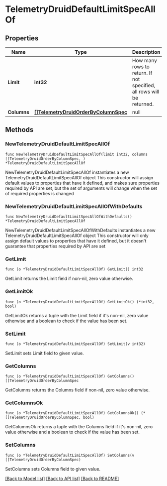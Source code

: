 # TelemetryDruidDefaultLimitSpecAllOf

## Properties

Name | Type | Description | Notes
------------ | ------------- | ------------- | -------------
**Limit** | **int32** | How many rows to return. If not specified, all rows will be returned. | 
**Columns** | [**[]TelemetryDruidOrderByColumnSpec**](telemetry.DruidOrderByColumnSpec.md) | null | 

## Methods

### NewTelemetryDruidDefaultLimitSpecAllOf

`func NewTelemetryDruidDefaultLimitSpecAllOf(limit int32, columns []TelemetryDruidOrderByColumnSpec, ) *TelemetryDruidDefaultLimitSpecAllOf`

NewTelemetryDruidDefaultLimitSpecAllOf instantiates a new TelemetryDruidDefaultLimitSpecAllOf object
This constructor will assign default values to properties that have it defined,
and makes sure properties required by API are set, but the set of arguments
will change when the set of required properties is changed

### NewTelemetryDruidDefaultLimitSpecAllOfWithDefaults

`func NewTelemetryDruidDefaultLimitSpecAllOfWithDefaults() *TelemetryDruidDefaultLimitSpecAllOf`

NewTelemetryDruidDefaultLimitSpecAllOfWithDefaults instantiates a new TelemetryDruidDefaultLimitSpecAllOf object
This constructor will only assign default values to properties that have it defined,
but it doesn't guarantee that properties required by API are set

### GetLimit

`func (o *TelemetryDruidDefaultLimitSpecAllOf) GetLimit() int32`

GetLimit returns the Limit field if non-nil, zero value otherwise.

### GetLimitOk

`func (o *TelemetryDruidDefaultLimitSpecAllOf) GetLimitOk() (*int32, bool)`

GetLimitOk returns a tuple with the Limit field if it's non-nil, zero value otherwise
and a boolean to check if the value has been set.

### SetLimit

`func (o *TelemetryDruidDefaultLimitSpecAllOf) SetLimit(v int32)`

SetLimit sets Limit field to given value.


### GetColumns

`func (o *TelemetryDruidDefaultLimitSpecAllOf) GetColumns() []TelemetryDruidOrderByColumnSpec`

GetColumns returns the Columns field if non-nil, zero value otherwise.

### GetColumnsOk

`func (o *TelemetryDruidDefaultLimitSpecAllOf) GetColumnsOk() (*[]TelemetryDruidOrderByColumnSpec, bool)`

GetColumnsOk returns a tuple with the Columns field if it's non-nil, zero value otherwise
and a boolean to check if the value has been set.

### SetColumns

`func (o *TelemetryDruidDefaultLimitSpecAllOf) SetColumns(v []TelemetryDruidOrderByColumnSpec)`

SetColumns sets Columns field to given value.



[[Back to Model list]](../README.md#documentation-for-models) [[Back to API list]](../README.md#documentation-for-api-endpoints) [[Back to README]](../README.md)


